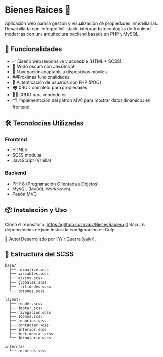 # Bienes Raíces 🏡

Aplicación web para la gestión y visualización de propiedades inmobiliarias. Desarrollada con enfoque full-stack, integrando tecnologías de frontend modernas con una arquitectura backend basada en PHP y MySQL.

## 🚀 Funcionalidades

- ✅ Diseño web responsive y accesible (HTML + SCSS)
- 🌙 Modo oscuro con JavaScript
- 📱 Navegación adaptable a dispositivos móviles
- ##Proximas funcionalidades
- 🔐 Autenticación de usuarios con PHP (POO)
- 🏘️ CRUD completo para propiedades
- 🧑‍💼 CRUD para vendedores
- 🗂️ Implementación del patrón MVC para mostrar datos dinámicos en frontend

## 🛠️ Tecnologías Utilizadas

### Frontend
- HTML5
- SCSS modular
- JavaScript (Vanilla)

### Backend
- PHP 8 (Programación Orientada a Objetos)
- MySQL (MySQL Workbench)
- Patrón MVC

## 📦 Instalación y Uso
Clona el repositorio: https://github.com/yaiv/BienesRaices.git
Baja las dependencias de json 
Instala la configuracion de Gulp 

📝 Autor
Desarrollado por [Yair Guerra (yaiv)].



## 📁 Estructura del SCSS

```plaintext
base/
  ├── normalize.scss
  ├── variables.scss
  ├── mixins.scss
  ├── globales.scss
  ├── utilidades.scss
  └── botones.scss

layout/
  ├── header.scss
  ├── footer.scss
  ├── navegacion.scss
  ├── iconos.scss
  ├── anuncios.scss
  ├── contactar.scss
  ├── inferior.scss
  ├── testimonial.scss
  └── formulario.scss

internas/
  └── nosotros.scss


